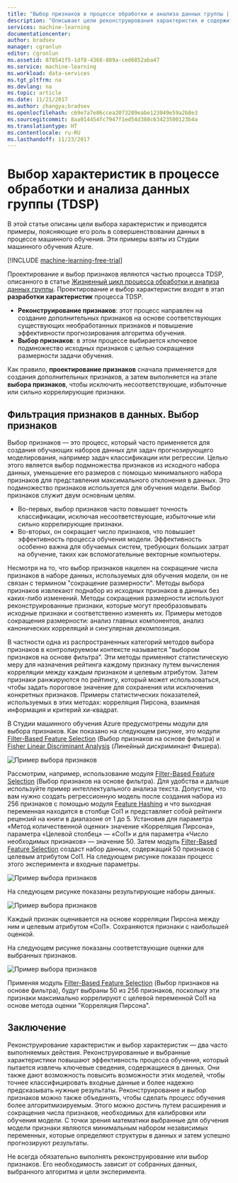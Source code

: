 ```yaml
---
title: "Выбор признаков в процессе обработки и анализа данных группы | Документация Майкрософт"
description: "Описывает цели реконструирования характеристик и содержит примеры, поясняющие его роль в совершенствовании данных в процессе машинного обучения."
services: machine-learning
documentationcenter: 
author: bradsev
manager: cgronlun
editor: cgronlun
ms.assetid: 878541f5-1df8-4368-889a-ced6852aba47
ms.service: machine-learning
ms.workload: data-services
ms.tgt_pltfrm: na
ms.devlang: na
ms.topic: article
ms.date: 11/21/2017
ms.author: zhangya;bradsev
ms.openlocfilehash: c69e7a7e86ccea2073209eabe123049e59a2b8e3
ms.sourcegitcommit: 8aa014454fc7947f1ed54d380c63423500123b4a
ms.translationtype: HT
ms.contentlocale: ru-RU
ms.lasthandoff: 11/23/2017
---
```

# <a name="feature-selection-in-the-team-data-science-process-tdsp"></a>Выбор характеристик в процессе обработки и анализа данных группы (TDSP)
В этой статье описаны цели выбора характеристик и приводятся примеры, поясняющие его роль в совершенствовании данных в процессе машинного обучения. Эти примеры взяты из Студии машинного обучения Azure. 

[!INCLUDE [machine-learning-free-trial](../../../includes/machine-learning-free-trial.md)]

Проектирование и выбор признаков являются частью процесса TDSP, описанного в статье [Жизненный цикл процесса обработки и анализа данных группы](overview.md). Проектирование и выбор характеристик входят в этап **разработки характеристик** процесса TDSP.

* **Реконструирование признаков**: этот процесс направлен на создание дополнительных признаков на основе соответствующих существующих необработанных признаков и повышение эффективности прогнозирования алгоритма обучения.
* **Выбор признаков**: в этом процессе выбирается ключевое подмножество исходных признаков с целью сокращения размерности задачи обучения.

Как правило, **проектирование признаков** сначала применяется для создания дополнительных признаков, а затем выполняется на этапе **выбора признаков**, чтобы исключить несоответствующие, избыточные или сильно коррелирующие признаки.

## <a name="filter-features-from-your-data---feature-selection"></a>Фильтрация признаков в данных. Выбор признаков
Выбор признаков — это процесс, который часто применяется для создания обучающих наборов данных для задач прогнозирующего моделирования, например задач классификации или регрессии. Целью этого является выбор подмножества признаков из исходного набора данных, уменьшение его размеров с помощью минимального набора признаков для представления максимального отклонения в данных. Это подмножество признаков используется для обучения модели. Выбор признаков служит двум основным целям.

* Во-первых, выбор признаков часто повышает точность классификации, исключая несоответствующие, избыточные или сильно коррелирующие признаки.
* Во-вторых, он сокращает число признаков, что повышает эффективность процесса обучения модели. Эффективность особенно важна для обучаемых систем, требующих больших затрат на обучение, таких как вспомогательные векторные компьютеры.

Несмотря на то, что выбор признаков нацелен на сокращение числа признаков в наборе данных, используемых для обучения модели, он не связан с термином "сокращение размерности". Методы выбора признаков извлекают поднабор из исходных признаков в данных без каких-либо изменений.  Методы сокращения размерности используют реконструированные признаки, которые могут преобразовывать исходные признаки и соответственно изменять их. Примеры методов сокращения размерности: анализ главных компонентов, анализ канонических корреляций и сингулярная декомпозиция.

В частности одна из распространенных категорий методов выбора признаков в контролируемом контексте называется "выбором признаков на основе фильтра". Эти методы применяют статистическую меру для назначения рейтинга каждому признаку путем вычисления корреляции между каждым признаком и целевым атрибутом. Затем признаки ранжируются по рейтингу, который может использоваться, чтобы задать пороговое значение для сохранения или исключения конкретных признаков. Примеры статистических показателей, используемых в этих методах: корреляция Пирсона, взаимная информация и критерий хи-квадрат.

В Студии машинного обучения Azure предусмотрены модули для выбора признаков. Как показано на следующем рисунке, это модули [Filter-Based Feature Selection][filter-based-feature-selection] (Выбор признаков на основе фильтра) и [Fisher Linear Discriminant Analysis][fisher-linear-discriminant-analysis] (Линейный дискриминант Фишера).

![Пример выбора признаков](./media/select-features/feature-Selection.png)

Рассмотрим, например, использование модуля [Filter-Based Feature Selection][filter-based-feature-selection] (Выбор признаков на основе фильтра). Для удобства и дальше используйте пример интеллектуального анализа текста. Допустим, что вам нужно создать регрессионную модель после создания набора из 256 признаков с помощью модуля [Feature Hashing][feature-hashing] и что выходная переменная находится в столбце Col1 и представляет собой рейтинги рецензий на книги в диапазоне от 1 до 5. Установив для параметра «Метод количественной оценки» значение «Корреляция Пирсона», параметра «Целевой столбец» — «Col1» и для параметра «Число необходимых признаков» — значение 50. Затем модуль [Filter-Based Feature Selection][filter-based-feature-selection] создаст набор данных, содержащий 50 признаков с целевым атрибутом Col1. На следующем рисунке показан процесс этого эксперимента и входные параметры.

![Пример выбора признаков](./media/select-features/feature-Selection1.png)

На следующем рисунке показаны результирующие наборы данных.

![Пример выбора признаков](./media/select-features/feature-Selection2.png)

Каждый признак оценивается на основе корреляции Пирсона между ним и целевым атрибутом «Col1». Сохраняются признаки с наибольшей оценкой.

На следующем рисунке показаны соответствующие оценки для выбранных признаков.

![Пример выбора признаков](./media/select-features/feature-Selection3.png)

Применяя модуль [Filter-Based Feature Selection][filter-based-feature-selection] (Выбор признаков на основе фильтра), будут выбраны 50 из 256 признаков, поскольку эти признаки максимально коррелируют с целевой переменной Col1 на основе метода оценки "Корреляция Пирсона".

## <a name="conclusion"></a>Заключение
Реконструирование характеристик и выбор характеристик — два часто выполняемых действия. Реконструированные и выбранные характеристики повышают эффективность процесса обучения, который пытается извлечь ключевые сведения, содержащиеся в данных. Они также дают возможность повысить возможности этих моделей, чтобы точнее классифицировать входные данные и более надежно предсказывать нужные результаты. Реконструирование и выбор признаков можно также объединять, чтобы сделать процесс обучения более алгоритмизируемым. Этого можно достичь путем расширения и сокращения числа признаков, необходимых для калибровки или обучения модели. С точки зрения математики выбранные для обучения модели признаки являются минимальным набором независимых переменных, которые определяют структуры в данных и затем успешно прогнозируют результаты.

Не всегда обязательно выполнять реконструирование или выбор признаков. Его необходимость зависит от собранных данных, выбранного алгоритма и цели эксперимента.

<!-- Module References -->
[feature-hashing]: https://msdn.microsoft.com/library/azure/c9a82660-2d9c-411d-8122-4d9e0b3ce92a/
[filter-based-feature-selection]: https://msdn.microsoft.com/library/azure/918b356b-045c-412b-aa12-94a1d2dad90f/
[fisher-linear-discriminant-analysis]: https://msdn.microsoft.com/library/azure/dcaab0b2-59ca-4bec-bb66-79fd23540080/


